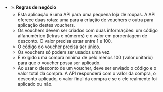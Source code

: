 - 📉 **Regras de negócio**
    - Esta aplicação é uma API para uma pequena loja de roupas. A API oferece duas rotas: uma para a criação de vouchers e outra para aplicação destes vouchers.
    - Os vouchers devem ser criados com duas informações: um código alfanumérico (letras e números) e o valor em porcentagem de desconto. O valor precisa estar entre 1 e 100.
    - O código do voucher precisa ser único.
    - Os vouchers só podem ser usados uma vez.
    - É exigido uma compra mínima de pelo menos 100 (valor unitário) para que o voucher possa ser aplicado.
    - Ao usar o desconto de um voucher, deve ser enviado o código e o valor total da compra. A API responderá com o valor da compra, o desconto aplicado, o valor final da compra e se o ele realmente foi aplicado ou não.